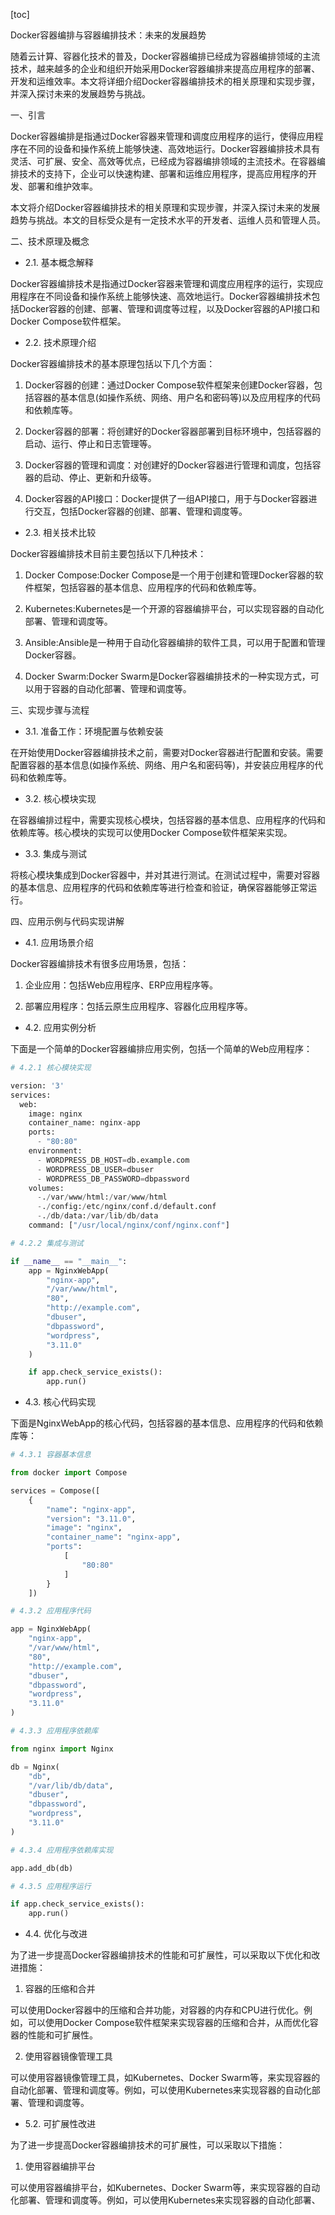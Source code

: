 
[toc]                    
                
                
Docker容器编排与容器编排技术：未来的发展趋势

随着云计算、容器化技术的普及，Docker容器编排已经成为容器编排领域的主流技术，越来越多的企业和组织开始采用Docker容器编排来提高应用程序的部署、开发和运维效率。本文将详细介绍Docker容器编排技术的相关原理和实现步骤，并深入探讨未来的发展趋势与挑战。

一、引言

Docker容器编排是指通过Docker容器来管理和调度应用程序的运行，使得应用程序在不同的设备和操作系统上能够快速、高效地运行。Docker容器编排技术具有灵活、可扩展、安全、高效等优点，已经成为容器编排领域的主流技术。在容器编排技术的支持下，企业可以快速构建、部署和运维应用程序，提高应用程序的开发、部署和维护效率。

本文将介绍Docker容器编排技术的相关原理和实现步骤，并深入探讨未来的发展趋势与挑战。本文的目标受众是有一定技术水平的开发者、运维人员和管理人员。

二、技术原理及概念

- 2.1. 基本概念解释

Docker容器编排技术是指通过Docker容器来管理和调度应用程序的运行，实现应用程序在不同设备和操作系统上能够快速、高效地运行。Docker容器编排技术包括Docker容器的创建、部署、管理和调度等过程，以及Docker容器的API接口和Docker Compose软件框架。

- 2.2. 技术原理介绍

Docker容器编排技术的基本原理包括以下几个方面：

1. Docker容器的创建：通过Docker Compose软件框架来创建Docker容器，包括容器的基本信息(如操作系统、网络、用户名和密码等)以及应用程序的代码和依赖库等。

2. Docker容器的部署：将创建好的Docker容器部署到目标环境中，包括容器的启动、运行、停止和日志管理等。

3. Docker容器的管理和调度：对创建好的Docker容器进行管理和调度，包括容器的启动、停止、更新和升级等。

4. Docker容器的API接口：Docker提供了一组API接口，用于与Docker容器进行交互，包括Docker容器的创建、部署、管理和调度等。

- 2.3. 相关技术比较

Docker容器编排技术目前主要包括以下几种技术：

1. Docker Compose:Docker Compose是一个用于创建和管理Docker容器的软件框架，包括容器的基本信息、应用程序的代码和依赖库等。

2. Kubernetes:Kubernetes是一个开源的容器编排平台，可以实现容器的自动化部署、管理和调度等。

3. Ansible:Ansible是一种用于自动化容器编排的软件工具，可以用于配置和管理Docker容器。

4. Docker Swarm:Docker Swarm是Docker容器编排技术的一种实现方式，可以用于容器的自动化部署、管理和调度等。

三、实现步骤与流程

- 3.1. 准备工作：环境配置与依赖安装

在开始使用Docker容器编排技术之前，需要对Docker容器进行配置和安装。需要配置容器的基本信息(如操作系统、网络、用户名和密码等)，并安装应用程序的代码和依赖库等。

- 3.2. 核心模块实现

在容器编排过程中，需要实现核心模块，包括容器的基本信息、应用程序的代码和依赖库等。核心模块的实现可以使用Docker Compose软件框架来实现。

- 3.3. 集成与测试

将核心模块集成到Docker容器中，并对其进行测试。在测试过程中，需要对容器的基本信息、应用程序的代码和依赖库等进行检查和验证，确保容器能够正常运行。

四、应用示例与代码实现讲解

- 4.1. 应用场景介绍

Docker容器编排技术有很多应用场景，包括：

1. 企业应用：包括Web应用程序、ERP应用程序等。

2. 部署应用程序：包括云原生应用程序、容器化应用程序等。

- 4.2. 应用实例分析

下面是一个简单的Docker容器编排应用实例，包括一个简单的Web应用程序：

```python
# 4.2.1 核心模块实现

version: '3'
services:
  web:
    image: nginx
    container_name: nginx-app
    ports:
      - "80:80"
    environment:
      - WORDPRESS_DB_HOST=db.example.com
      - WORDPRESS_DB_USER=dbuser
      - WORDPRESS_DB_PASSWORD=dbpassword
    volumes:
      -./var/www/html:/var/www/html
      -./config:/etc/nginx/conf.d/default.conf
      -./db/data:/var/lib/db/data
    command: ["/usr/local/nginx/conf/nginx.conf"]

# 4.2.2 集成与测试

if __name__ == "__main__":
    app = NginxWebApp(
        "nginx-app",
        "/var/www/html",
        "80",
        "http://example.com",
        "dbuser",
        "dbpassword",
        "wordpress",
        "3.11.0"
    )

    if app.check_service_exists():
        app.run()
```

- 4.3. 核心代码实现

下面是NginxWebApp的核心代码，包括容器的基本信息、应用程序的代码和依赖库等：

```python
# 4.3.1 容器基本信息

from docker import Compose

services = Compose([
    {
        "name": "nginx-app",
        "version": "3.11.0",
        "image": "nginx",
        "container_name": "nginx-app",
        "ports":
            [
                "80:80"
            ]
        }
    ])

# 4.3.2 应用程序代码

app = NginxWebApp(
    "nginx-app",
    "/var/www/html",
    "80",
    "http://example.com",
    "dbuser",
    "dbpassword",
    "wordpress",
    "3.11.0"
)

# 4.3.3 应用程序依赖库

from nginx import Nginx

db = Nginx(
    "db",
    "/var/lib/db/data",
    "dbuser",
    "dbpassword",
    "wordpress",
    "3.11.0"
)

# 4.3.4 应用程序依赖库实现

app.add_db(db)

# 4.3.5 应用程序运行

if app.check_service_exists():
    app.run()
```

- 4.4. 优化与改进

为了进一步提高Docker容器编排技术的性能和可扩展性，可以采取以下优化和改进措施：

1. 容器的压缩和合并

可以使用Docker容器中的压缩和合并功能，对容器的内存和CPU进行优化。例如，可以使用Docker Compose软件框架来实现容器的压缩和合并，从而优化容器的性能和可扩展性。

2. 使用容器镜像管理工具

可以使用容器镜像管理工具，如Kubernetes、Docker Swarm等，来实现容器的自动化部署、管理和调度等。例如，可以使用Kubernetes来实现容器的自动化部署、管理和调度等。

- 5.2. 可扩展性改进

为了进一步提高Docker容器编排技术的可扩展性，可以采取以下措施：

1. 使用容器编排平台

可以使用容器编排平台，如Kubernetes、Docker Swarm等，来实现容器的自动化部署、管理和调度等。例如，可以使用Kubernetes来实现容器的自动化部署、

